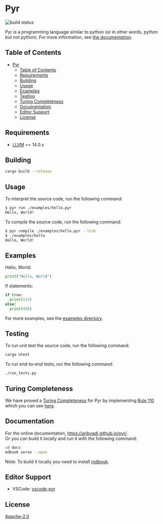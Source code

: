 # Pyr

![build status](https://img.shields.io/github/workflow/status/AribYadi/pyr/Continuous%20integration/master)

Pyr is a programming language similar to python (or in other words, python but not python).
For more information, see [the documentation](https://aribyadi.github.io/pyr/).

## Table of Contents

- [Pyr](#pyr)
  - [Table of Contents](#table-of-contents)
  - [Requirements](#requirements)
  - [Building](#building)
  - [Usage](#usage)
  - [Examples](#examples)
  - [Testing](#testing)
  - [Turing Completeness](#turing-completeness)
  - [Documentation](#documentation)
  - [Editor Support](#editor-support)
  - [License](#license)

## Requirements

- [LLVM](https://llvm.org/releases) == 14.0.x

## Building

```bash
cargo build --release
```

## Usage

To interpret the source code, run the following command:

```bash
$ pyr run ./examples/hello.pyr
Hello, World!
```

To compile the source code, run the following command:

```bash
$ pyr compile ./examples/hello.pyr --link
$ ./examples/hello
Hello, World!
```

## Examples

Hello, World:

```python
print("Hello, World")
```

If statements:

```python
if true:
  print(123)
else:
  print(456)
```

For more examples, see the [examples directory](./examples).

## Testing

To run unit test the source code, run the following command:

```bash
cargo ntest
```

To run end-to-end tests, run the following command:

```bash
./run_tests.py
```

## Turing Completeness

We have proved a [Turing Completeness](https://en.wikipedia.org/wiki/Turing_completeness) for Pyr by implementing [Rule 110](https://en.wikipedia.org/wiki/Rule_110) which you can see [here](./examples/rule110.pyr).

## Documentation

For the online documentation, <https://aribyadi.github.io/pyr/>. \
Or you can build it locally and run it with the following command:

```bash
cd docs
mdbook serve --open
```

Note: To build it locally you need to install [mdbook](https://rust-lang.github.io/mdBook/guide/installation.html).

## Editor Support

- VSCode: [vscode-pyr](https://github.com/AribYadi/vscode-pyr.git)

## License

[Apache-2.0](LICENSE)
